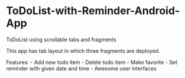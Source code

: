 # ToDoList-with-Reminder-Android-App
ToDoList using scrollable tabs and fragments

This app has tab layout in which three fragments are deployed. 

Features: - Add new todo item
          - Delete todo item
          - Make favorite
          - Set reminder with given date and time
          - Awesome user interfaces
